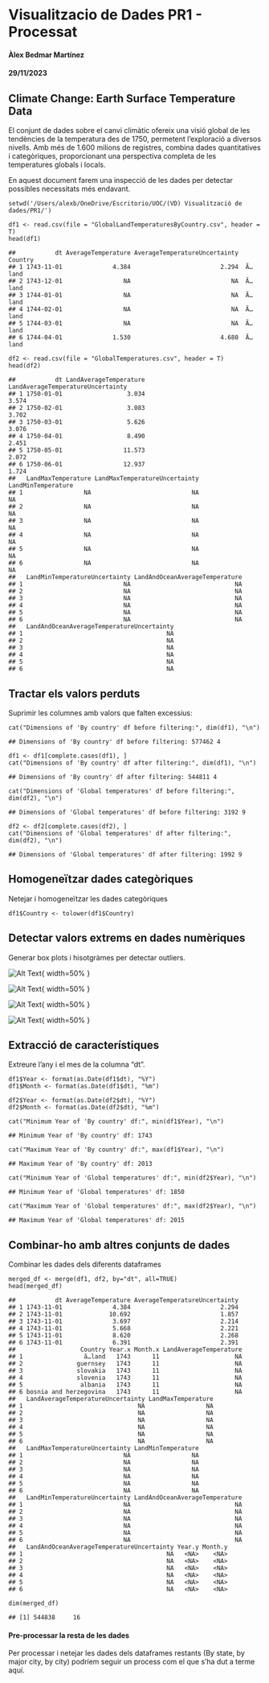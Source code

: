 
<div class="container-fluid main-container">

<div id="header">

# Visualitzacio de Dades PR1 - Processat

#### Àlex Bedmar Martínez

#### 29/11/2023

</div>

<div id="climate-change-earth-surface-temperature-data" class="section level2">

## Climate Change: Earth Surface Temperature Data

El conjunt de dades sobre el canvi climàtic ofereix una visió global de les tendències de la temperatura des de 1750, permetent l’exploració a diversos nivells. Amb més de 1.600 milions de registres, combina dades quantitatives i categòriques, proporcionant una perspectiva completa de les temperatures globals i locals.

En aquest document farem una inspecció de les dades per detectar possibles necessitats més endavant.

    setwd('/Users/alexb/OneDrive/Escritorio/UOC/(VD) Visualització de dades/PR1/')

    df1 <- read.csv(file = "GlobalLandTemperaturesByCountry.csv", header = T)
    head(df1)

    ##           dt AverageTemperature AverageTemperatureUncertainty Country
    ## 1 1743-11-01              4.384                         2.294  Ã…land
    ## 2 1743-12-01                 NA                            NA  Ã…land
    ## 3 1744-01-01                 NA                            NA  Ã…land
    ## 4 1744-02-01                 NA                            NA  Ã…land
    ## 5 1744-03-01                 NA                            NA  Ã…land
    ## 6 1744-04-01              1.530                         4.680  Ã…land

    df2 <- read.csv(file = "GlobalTemperatures.csv", header = T)
    head(df2)

    ##           dt LandAverageTemperature LandAverageTemperatureUncertainty
    ## 1 1750-01-01                  3.034                             3.574
    ## 2 1750-02-01                  3.083                             3.702
    ## 3 1750-03-01                  5.626                             3.076
    ## 4 1750-04-01                  8.490                             2.451
    ## 5 1750-05-01                 11.573                             2.072
    ## 6 1750-06-01                 12.937                             1.724
    ##   LandMaxTemperature LandMaxTemperatureUncertainty LandMinTemperature
    ## 1                 NA                            NA                 NA
    ## 2                 NA                            NA                 NA
    ## 3                 NA                            NA                 NA
    ## 4                 NA                            NA                 NA
    ## 5                 NA                            NA                 NA
    ## 6                 NA                            NA                 NA
    ##   LandMinTemperatureUncertainty LandAndOceanAverageTemperature
    ## 1                            NA                             NA
    ## 2                            NA                             NA
    ## 3                            NA                             NA
    ## 4                            NA                             NA
    ## 5                            NA                             NA
    ## 6                            NA                             NA
    ##   LandAndOceanAverageTemperatureUncertainty
    ## 1                                        NA
    ## 2                                        NA
    ## 3                                        NA
    ## 4                                        NA
    ## 5                                        NA
    ## 6                                        NA

</div>

<div id="tractar-els-valors-perduts" class="section level2">

## Tractar els valors perduts

Suprimir les columnes amb valors que falten excessius:

    cat("Dimensions of 'By country' df before filtering:", dim(df1), "\n")

    ## Dimensions of 'By country' df before filtering: 577462 4

    df1 <- df1[complete.cases(df1), ]
    cat("Dimensions of 'By country' df after filtering:", dim(df1), "\n")

    ## Dimensions of 'By country' df after filtering: 544811 4

    cat("Dimensions of 'Global temperatures' df before filtering:", dim(df2), "\n")

    ## Dimensions of 'Global temperatures' df before filtering: 3192 9

    df2 <- df2[complete.cases(df2), ]
    cat("Dimensions of 'Global temperatures' df after filtering:", dim(df2), "\n")

    ## Dimensions of 'Global temperatures' df after filtering: 1992 9

</div>

<div id="homogeneïtzar-dades-categòriques" class="section level2">

## Homogeneïtzar dades categòriques

Netejar i homogeneïtzar les dades categòriques

    df1$Country <- tolower(df1$Country)

</div>

<div id="detectar-valors-extrems-en-dades-numèriques" class="section level2">

## Detectar valors extrems en dades numèriques

Generar box plots i hisotgràmes per detectar outliers.

![Alt Text](plots/bplt1.png){ width=50% }

![Alt Text](plots/hist1.png){ width=50% }

![Alt Text](plots/bplt2.png){ width=50% }

![Alt Text](plots/bplt3.png){ width=50% }

</div>

<div id="extracció-de-característiques" class="section level2">

## Extracció de característiques

Extreure l’any i el mes de la columna “dt”.

    df1$Year <- format(as.Date(df1$dt), "%Y")
    df1$Month <- format(as.Date(df1$dt), "%m")

    df2$Year <- format(as.Date(df2$dt), "%Y")
    df2$Month <- format(as.Date(df2$dt), "%m")

    cat("Minimum Year of 'By country' df:", min(df1$Year), "\n")

    ## Minimum Year of 'By country' df: 1743

    cat("Maximum Year of 'By country' df:", max(df1$Year), "\n")

    ## Maximum Year of 'By country' df: 2013

    cat("Minimum Year of 'Global temperatures' df:", min(df2$Year), "\n")

    ## Minimum Year of 'Global temperatures' df: 1850

    cat("Maximum Year of 'Global temperatures' df:", max(df2$Year), "\n")

    ## Maximum Year of 'Global temperatures' df: 2015

</div>

<div id="combinar-ho-amb-altres-conjunts-de-dades" class="section level2">

## Combinar-ho amb altres conjunts de dades

Combinar les dades dels diferents dataframes

    merged_df <- merge(df1, df2, by="dt", all=TRUE)
    head(merged_df)

    ##           dt AverageTemperature AverageTemperatureUncertainty
    ## 1 1743-11-01              4.384                         2.294
    ## 2 1743-11-01             10.692                         1.857
    ## 3 1743-11-01              3.697                         2.214
    ## 4 1743-11-01              5.668                         2.221
    ## 5 1743-11-01              8.620                         2.268
    ## 6 1743-11-01              6.391                         2.391
    ##                  Country Year.x Month.x LandAverageTemperature
    ## 1                 ã…land   1743      11                     NA
    ## 2               guernsey   1743      11                     NA
    ## 3               slovakia   1743      11                     NA
    ## 4               slovenia   1743      11                     NA
    ## 5                albania   1743      11                     NA
    ## 6 bosnia and herzegovina   1743      11                     NA
    ##   LandAverageTemperatureUncertainty LandMaxTemperature
    ## 1                                NA                 NA
    ## 2                                NA                 NA
    ## 3                                NA                 NA
    ## 4                                NA                 NA
    ## 5                                NA                 NA
    ## 6                                NA                 NA
    ##   LandMaxTemperatureUncertainty LandMinTemperature
    ## 1                            NA                 NA
    ## 2                            NA                 NA
    ## 3                            NA                 NA
    ## 4                            NA                 NA
    ## 5                            NA                 NA
    ## 6                            NA                 NA
    ##   LandMinTemperatureUncertainty LandAndOceanAverageTemperature
    ## 1                            NA                             NA
    ## 2                            NA                             NA
    ## 3                            NA                             NA
    ## 4                            NA                             NA
    ## 5                            NA                             NA
    ## 6                            NA                             NA
    ##   LandAndOceanAverageTemperatureUncertainty Year.y Month.y
    ## 1                                        NA   <NA>    <NA>
    ## 2                                        NA   <NA>    <NA>
    ## 3                                        NA   <NA>    <NA>
    ## 4                                        NA   <NA>    <NA>
    ## 5                                        NA   <NA>    <NA>
    ## 6                                        NA   <NA>    <NA>

    dim(merged_df)

    ## [1] 544838     16

<div id="pre-processar-la-resta-de-les-dades" class="section level4">

#### Pre-processar la resta de les dades

Per processar i netejar les dades dels dataframes restants (By state, by major city, by city) podríem seguir un process com el que s’ha dut a terme aquí.

</div>
